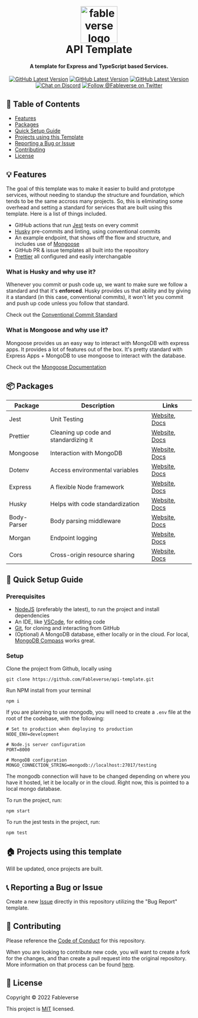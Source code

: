 <div align="center">
  <h1> 
    <img alt="fableverse logo" src="https://user-images.githubusercontent.com/34040658/166625392-dcec9672-fd76-4914-a991-715c58cdd3c5.png" width="100px"/><br/>
    API Template 
  </h1>
  <h4> A template for Express and TypeScript based Services. </h4>
  
  <a href="https://github.com/Fableverse/api-template/releases"
    ><img
      src="https://img.shields.io/github/workflow/status/fableverse/api-template/Run Jest?color=white&label=build&style=flat-square"
      alt="GitHub Latest Version"
  /></a>
  <a href="https://github.com/Fableverse/api-template/releases"
    ><img
      src="https://img.shields.io/github/v/tag/fableverse/api-template?color=white&label=version&style=flat-square"
      alt="GitHub Latest Version"
  /></a>
  <a href=""
    ><img
      src="https://img.shields.io/github/commit-activity/w/fableverse/api-template?color=white&label=commit activity&style=flat-square"
      alt="GitHub Latest Version"
  /></a>
  <br />
  <a href="https://discord.gg/5a9bSRyYyF"
    ><img
      src="https://img.shields.io/discord/966144993163091988?label=discord&color=blue&style=flat-square"
      alt="Chat on Discord"
  /></a>
  <a href="https://twitter.com/Fableverse"
    ><img
      src="https://img.shields.io/badge/twitter-@fableverse-1DA1F3?color=blue&style=flat-square"
      alt="Follow @Fableverse on Twitter"
  /></a>
</div>

## 📖 Table of Contents

-   [Features](#-features)
-   [Packages](#-packages)
-   [Quick Setup Guide](#-quick-setup-guide)
-   [Projects using this Template](#-projects-using-this-template)
-   [Reporting a Bug or Issue](#-reporting-a-bug-or-issue)
-   [Contributing](#-contributing)
-   [License](#-license)

## 💡 Features

The goal of this template was to make it easier to build and prototype services, without needing to standup the structure and foundation, which tends to be the same accross many projects. So, this is eliminating some overhead and setting a standard for services that are built using this template. Here is a list of things included.

-   GitHub actions that run [Jest](https://jestjs.io/) tests on every commit
-   [Husky](https://typicode.github.io/husky/#/) pre-commits and linting, using conventional commits
-   An example endpoint, that shows off the flow and structure, and includes use of [Mongoose](https://mongoosejs.com/)
-   GitHub PR & issue templates all built into the repository
-   [Prettier](https://prettier.io/) all configured and easily interchangable

### What is Husky and why use it?

Whenever you commit or push code up, we want to make sure we follow a standard and that it's **enforced**. Husky provides us that ability and by giving it a standard (in this case, conventional commits), it won't let you commit and push up code unless you follow that standard.

Check out the [Conventional Commit Standard](https://www.conventionalcommits.org/en/v1.0.0/)

### What is Mongoose and why use it?

Mongoose provides us an easy way to interact with MongoDB with express apps. It provides a lot of features out of the box. It's pretty standard with Express Apps + MongoDB to use mongoose to interact with the database.

Check out the [Mongoose Documentation](https://mongoosejs.com/docs/index.html)

## 📦 Packages

| Package     | Description                           | Links                 |
| ----------- | ------------------------------------- | --------------------- |
| Jest        | Unit Testing                          | [Website](), [Docs]() |
| Prettier    | Cleaning up code and standardizing it | [Website](), [Docs]() |
| Mongoose    | Interaction with MongoDB              | [Website](), [Docs]() |
| Dotenv      | Access environmental variables        | [Website](), [Docs]() |
| Express     | A flexible Node framework             | [Website](), [Docs]() |
| Husky       | Helps with code standardization       | [Website](), [Docs]() |
| Body-Parser | Body parsing middleware               | [Website](), [Docs]() |
| Morgan      | Endpoint logging                      | [Website](), [Docs]() |
| Cors        | Cross-origin resource sharing         | [Website](), [Docs]() |

## 🚀 Quick Setup Guide

### Prerequisites

-   [NodeJS](https://nodejs.org/en/) (preferably the latest), to run the project and install dependencies
-   An IDE, like [VSCode](https://code.visualstudio.com/), for editing code
-   [Git](https://gitforwindows.org/), for cloning and interacting from GitHub
-   (Optional) A MongoDB database, either locally or in the cloud. For local, [MongoDB Compass](https://www.mongodb.com/products/compass) works great.

### Setup

Clone the project from Github, locally using

```
git clone https://github.com/Fableverse/api-template.git
```

Run NPM install from your terminal

```
npm i
```

If you are planning to use mongodb, you will need to create a `.env` file at the root of the codebase, with the following:

```env
# Set to production when deploying to production
NODE_ENV=development

# Node.js server configuration
PORT=8000

# MongoDB configuration
MONGO_CONNECTION_STRING=mongodb://localhost:27017/testing
```

The mongodb connection will have to be changed depending on where you have it hosted, let it be locally or in the cloud. Right now, this is pointed to a local mongo database.

To run the project, run:

```
npm start
```

To run the jest tests in the project, run:

```
npm test
```

## 🏠 Projects using this template

Will be updated, once projects are built.

## 📞 Reporting a Bug or Issue

Create a new [Issue](https://github.com/Fableverse/api-template/issues) directly in this repository utilizing the "Bug Report" template.

## 🤝 Contributing

Please reference the [Code of Conduct](https://github.com/Fableverse/api-template/blob/main/CODE_OF_CONDUCT.md) for this repository.

When you are looking to contribute new code, you will want to create a fork for the changes, and than create a pull request into the original repository. More information on that process can be found [here](https://docs.github.com/en/pull-requests/collaborating-with-pull-requests/proposing-changes-to-your-work-with-pull-requests/creating-a-pull-request-from-a-fork).

## 📝 License

Copyright © 2022 Fableverse

This project is [MIT](https://github.com/Fableverse/api-template/blob/main/LICENSE) licensed.
